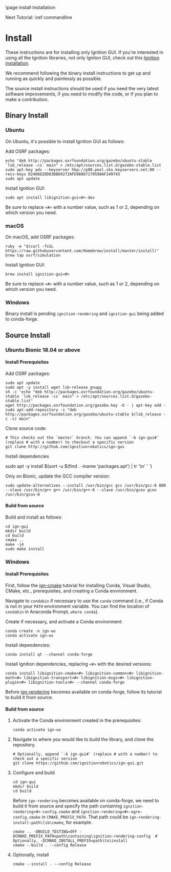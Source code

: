 \page install Installation

Next Tutorial: \ref commandline

# Install

These instructions are for installing only Ignition GUI. If you're interested
in using all the Ignition libraries, not only Igniton GUI, check out this
[Ignition installation](https://ignitionrobotics.org/docs/latest/install).

We recommend following the binary install instructions to get up and running as
quickly and painlessly as possible.

The source install instructions should be used if you need the very latest
software improvements, if you need to modify the code, or if you plan to make a
contribution.

## Binary Install

### Ubuntu

On Ubuntu, it's possible to install Ignition GUI as follows:

Add OSRF packages:

    echo "deb http://packages.osrfoundation.org/gazebo/ubuntu-stable `lsb_release -cs` main" > /etc/apt/sources.list.d/gazebo-stable.list
    sudo apt-key adv --keyserver hkp://p80.pool.sks-keyservers.net:80 --recv-keys D2486D2DD83DB69272AFE98867170598AF249743
    sudo apt update

Install Ignition GUI:

    sudo apt install libignition-gui<#>-dev

Be sure to replace `<#>` with a number value, such as 1 or 2, depending on
which version you need.

### macOS

On macOS, add OSRF packages:

    ruby -e "$(curl -fsSL https://raw.githubusercontent.com/Homebrew/install/master/install)"
    brew tap osrf/simulation

Install Ignition GUI:

    brew install ignition-gui<#>

Be sure to replace `<#>` with a number value, such as 1 or 2, depending on
which version you need.

### Windows

Binary install is pending ``ignition-rendering`` and ``ignition-gui`` being added to conda-forge.

## Source Install

### Ubuntu Bionic 18.04 or above

#### Install Prerequisites

Add OSRF packages:

    sudo apt update
    sudo apt -y install wget lsb-release gnupg
    sh -c 'echo "deb http://packages.osrfoundation.org/gazebo/ubuntu-stable `lsb_release -cs` main" > /etc/apt/sources.list.d/gazebo-stable.list'
    wget http://packages.osrfoundation.org/gazebo.key -O - | apt-key add -
    sudo apt-add-repository -s "deb http://packages.osrfoundation.org/gazebo/ubuntu-stable $(lsb_release -c -s) main"

Clone source code:

    # This checks out the `master` branch. You can append `-b ign-gui#` (replace # with a number) to checkout a specific version
    git clone http://github.com/ignitionrobotics/ign-gui

Install dependencies

   sudo apt -y install $(sort -u $(find . -iname 'packages.apt') | tr '\n' ' ')

Only on Bionic, update the GCC compiler version:

    sudo update-alternatives --install /usr/bin/gcc gcc /usr/bin/gcc-8 800 --slave /usr/bin/g++ g++ /usr/bin/g++-8 --slave /usr/bin/gcov gcov /usr/bin/gcov-8

#### Build from source

Build and install as follows:

    cd ign-gui
    mkdir build
    cd build
    cmake ..
    make -j4
    sudo make install

### Windows

#### Install Prerequisites

First, follow the [ign-cmake](https://github.com/ignitionrobotics/ign-cmake) tutorial for installing Conda, Visual Studio, CMake, etc., prerequisites, and creating a Conda environment.

Navigate to ``condabin`` if necessary to use the ``conda`` command (i.e., if Conda is not in your `PATH` environment variable. You can find the location of ``condabin`` in Anaconda Prompt, ``where conda``).

Create if necessary, and activate a Conda environment:

```
conda create -n ign-ws
conda activate ign-ws
```

Install dependencies:
```
conda install qt --channel conda-forge
```

Install Ignition dependencies, replacing `<#>` with the desired versions:

```
conda install libignition-cmake<#> libignition-common<#> libignition-math<#> libignition-transport<#> libignition-msgs<#> libignition-plugin<#> libignition-tools<#> --channel conda-forge
```

Before [ign-rendering](https://github.com/ignitionrobotics/ign-rendering) becomes available on conda-forge, follow its tutorial to build it from source.

#### Build from source

1. Activate the Conda environment created in the prerequisites:

    ```
    conda activate ign-ws
    ```

1. Navigate to where you would like to build the library, and clone the repository.

    ```
    # Optionally, append `-b ign-gui#` (replace # with a number) to check out a specific version
    git clone https://github.com/ignitionrobotics/ign-gui.git
    ```

1. Configure and build

    ```
    cd ign-gui
    mkdir build
    cd build
    ```

    Before ``ign-rendering`` becomes available on conda-forge, we need to build it from source and specify the path containing ``ignition-rendering<#>-config.cmake`` and ``ignition-rendering<#>-ogre-config.cmake`` in ``CMAKE_PREFIX_PATH``. That path could be ``ign-rendering-install-path\lib\cmake``, for example.

    ```
    cmake .. -DBUILD_TESTING=OFF -DCMAKE_PREFIX_PATH=path\containing\ignition-rendering-config  # Optionally, -DCMAKE_INSTALL_PREFIX=path\to\install
    cmake --build . --config Release
    ```

1. Optionally, install

    ```
    cmake --install . --config Release
    ```
